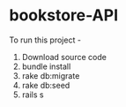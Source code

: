 # bookstore-API

To run this project -

1. Download source code
2. bundle install
3. rake db:migrate
4. rake db:seed
5. rails s

